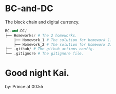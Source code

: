 # BC-and-DC
The block chain and digital currency.

```python
BC-and-DC/
├── Homeworks/ # The 2 homeworks.
    ├── Homework_1 # The solution for homework 1.
    ├── Homework_2 # The solution for homework 2.
├── .github/ # The github actions config.
└── .gitignore # The gitignore file.
```



# Good night Kai.  
by: Prince at 00:55
